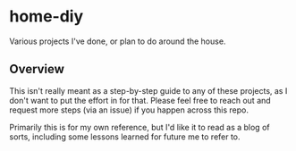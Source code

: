 # home-diy

Various projects I've done, or plan to do around the house.

## Overview

This isn't really meant as a step-by-step guide to any of these projects, as I don't want to put the effort in for that. Please feel free to reach out and request more steps (via an issue) if you happen across this repo.

Primarily this is for my own reference, but I'd like it to read as a blog of sorts, including some lessons learned for future me to refer to.
